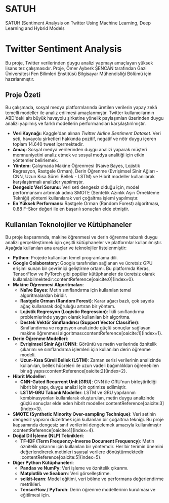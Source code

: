 # SATUH
SATUH (Sentiment Analysis on Twitter Using Machine Learning, Deep Learning and Hybrid Models

# Twitter Sentiment Analysis

Bu proje, Twitter verilerinden duygu analizi yapmayı amaçlayan yüksek lisans tez çalışmasıdır. Proje, Ömer Ayberk ŞENCAN tarafından Gazi Üniversitesi Fen Bilimleri Enstitüsü Bilgisayar Mühendisliği Bölümü için hazırlanmıştır.

## Proje Özeti
Bu çalışmada, sosyal medya platformlarında üretilen verilerin yapay zekâ temelli modeller ile analiz edilmesi amaçlanmıştır. Twitter kullanıcılarının ABD'deki altı büyük havayolu şirketine yönelik paylaşımları üzerinden duygu analizi yapılmış ve farklı modellerin performansları karşılaştırılmıştır.

- **Veri Kaynağı:** Kaggle'dan alınan *Twitter Airline Sentiment Dataset*. Veri seti, havayolu şirketleri hakkında pozitif, negatif ve nötr duygu içeren toplam 14.640 tweet içermektedir.
- **Amaç:** Sosyal medya verilerinden duygu analizi yaparak müşteri memnuniyetini analiz etmek ve sosyal medya analitiği için etkin yöntemler belirlemek.
- **Yöntem:** Çalışmada Makine Öğrenmesi (Naïve Bayes, Lojistik Regresyon, Rastgele Orman), Derin Öğrenme (Evrişimsel Sinir Ağları - CNN, Uzun Kısa Süreli Bellek - LSTM) ve Hibrit modeller kullanılarak karşılaştırmalı analizler yapılmıştır.
- **Dengesiz Veri Sorunu:** Veri seti dengesiz olduğu için, model performansını artırmak adına SMOTE (Sentetik Azınlık Aşırı Örnekleme Tekniği) yöntemi kullanılarak veri çoğaltma işlemi yapılmıştır.
- **En Yüksek Performans:** Rastgele Orman (Random Forest) algoritması, 0.88 F-Skor değeri ile en başarılı sonuçları elde etmiştir.

## Kullanılan Teknolojiler ve Kütüphaneler

Bu proje kapsamında, makine öğrenmesi ve derin öğrenme tabanlı duygu analizi gerçekleştirmek için çeşitli kütüphaneler ve platformlar kullanılmıştır. Aşağıda kullanılan ana araçlar ve teknolojiler listelenmiştir:

- **Python**: Projede kullanılan temel programlama dili.
- **Google Colaboratory**: Google tarafından sağlanan ve ücretsiz GPU erişimi sunan bir çevrimiçi geliştirme ortamı. Bu platformda Keras, TensorFlow ve PyTorch gibi popüler kütüphaneler de ücretsiz olarak kullanılabilmektedir&#8203;:contentReference[oaicite:0]{index=0}.
- **Makine Öğrenmesi Algoritmaları**:
  - **Naïve Bayes**: Metin sınıflandırma için kullanılan temel algoritmalardan biridir.
  - **Rastgele Orman (Random Forest)**: Karar ağacı bazlı, çok sayıda ağaç kullanarak doğruluğu artıran bir yöntem.
  - **Lojistik Regresyon (Logistic Regression)**: İkili sınıflandırma problemlerinde yaygın olarak kullanılan bir algoritma.
  - **Destek Vektör Sınıflandırıcı (Support Vector Classifier)**: Sınıflandırma ve regresyon analizinde güçlü sonuçlar sağlayan makine öğrenmesi algoritması&#8203;:contentReference[oaicite:1]{index=1}.
- **Derin Öğrenme Modelleri**:
  - **Evrişimsel Sinir Ağı (CNN)**: Görüntü ve metin verilerinde öznitelik çıkarımı ve sınıflandırma işlemleri için kullanılan derin öğrenme modeli.
  - **Uzun-Kısa Süreli Bellek (LSTM)**: Zaman serisi verilerinin analizinde kullanılan, bellek hücreleri ile uzun vadeli bağımlılıkları öğrenebilen bir ağ yapısı&#8203;:contentReference[oaicite:2]{index=2}.
- **Hibrit Modeller**:
  - **CNN-Gated Recurrent Unit (GRU)**: CNN ile GRU'nun birleştirildiği hibrit bir yapı, duygu analizi için optimize edilmiştir.
  - **LSTM-GRU Tabanlı Modeller**: LSTM ve GRU yapılarının kombinasyonları kullanılarak oluşturulan, metin duygu analizinde güçlü sonuçlar elde eden hibrit modeller&#8203;:contentReference[oaicite:3]{index=3}.
- **SMOTE (Synthetic Minority Over-sampling Technique)**: Veri setinin dengesiz yapısını düzeltmek için kullanılan bir çoğaltma tekniği. Bu proje kapsamında dengesiz sınıf verilerini dengelemek amacıyla kullanılmıştır&#8203;:contentReference[oaicite:4]{index=4}.
- **Doğal Dil İşleme (NLP) Teknikleri**:
  - **TF-IDF (Term Frequency-Inverse Document Frequency)**: Metin öznitelik çıkarımı için kullanılan bir yöntemdir. Her bir terimin önemini değerlendirerek metinleri sayısal verilere dönüştürmektedir&#8203;:contentReference[oaicite:5]{index=5}.
- **Diğer Python Kütüphaneleri**:
  - **Pandas ve NumPy**: Veri işleme ve öznitelik çıkarımı.
  - **Matplotlib ve Seaborn**: Veri görselleştirme.
  - **scikit-learn**: Model eğitimi, veri bölme ve performans değerlendirme metrikleri.
  - **TensorFlow / PyTorch**: Derin öğrenme modellerinin kurulması ve eğitilmesi için.

